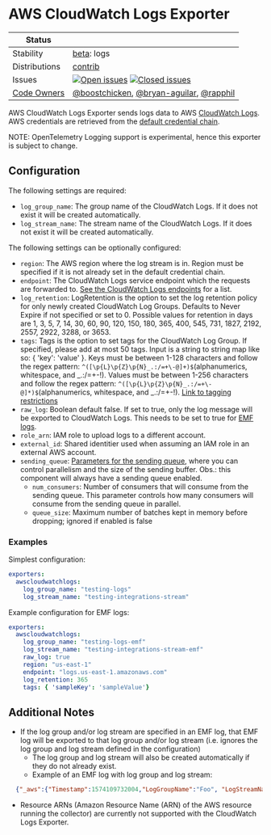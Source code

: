 # AWS CloudWatch Logs Exporter

<!-- status autogenerated section -->
| Status        |           |
| ------------- |-----------|
| Stability     | [beta]: logs   |
| Distributions | [contrib] |
| Issues        | [![Open issues](https://img.shields.io/github/issues-search/open-telemetry/opentelemetry-collector-contrib?query=is%3Aissue%20is%3Aopen%20label%3Aexporter%2Fawscloudwatchlogs%20&label=open&color=orange&logo=opentelemetry)](https://github.com/open-telemetry/opentelemetry-collector-contrib/issues?q=is%3Aopen+is%3Aissue+label%3Aexporter%2Fawscloudwatchlogs) [![Closed issues](https://img.shields.io/github/issues-search/open-telemetry/opentelemetry-collector-contrib?query=is%3Aissue%20is%3Aclosed%20label%3Aexporter%2Fawscloudwatchlogs%20&label=closed&color=blue&logo=opentelemetry)](https://github.com/open-telemetry/opentelemetry-collector-contrib/issues?q=is%3Aclosed+is%3Aissue+label%3Aexporter%2Fawscloudwatchlogs) |
| [Code Owners](https://github.com/open-telemetry/opentelemetry-collector-contrib/blob/main/CONTRIBUTING.md#becoming-a-code-owner)    | [@boostchicken](https://www.github.com/boostchicken), [@bryan-aguilar](https://www.github.com/bryan-aguilar), [@rapphil](https://www.github.com/rapphil) |

[beta]: https://github.com/open-telemetry/opentelemetry-collector/blob/main/docs/component-stability.md#beta
[contrib]: https://github.com/open-telemetry/opentelemetry-collector-releases/tree/main/distributions/otelcol-contrib
<!-- end autogenerated section -->

AWS CloudWatch Logs Exporter sends logs data to AWS [CloudWatch Logs](https://docs.aws.amazon.com/AmazonCloudWatch/latest/logs/WhatIsCloudWatchLogs.html).
AWS credentials are retrieved from the [default credential chain](https://docs.aws.amazon.com/sdk-for-go/v1/developer-guide/configuring-sdk.html#specifying-credentials).

NOTE: OpenTelemetry Logging support is experimental, hence this exporter is subject to change.

## Configuration

The following settings are required:

- `log_group_name`: The group name of the CloudWatch Logs. If it does not exist it will be created automatically. 
- `log_stream_name`: The stream name of the CloudWatch Logs. If it does not exist it will be created automatically.

The following settings can be optionally configured:

- `region`: The AWS region where the log stream is in. Region must be specified if it is not already set in the default credential chain.
- `endpoint`: The CloudWatch Logs service endpoint which the requests are forwarded to. [See the CloudWatch Logs endpoints](https://docs.aws.amazon.com/general/latest/gr/cwl_region.html) for a list.
- `log_retention`: LogRetention is the option to set the log retention policy for only newly created CloudWatch Log Groups. Defaults to Never Expire if not specified or set to 0.  Possible values for retention in days are 1, 3, 5, 7, 14, 30, 60, 90, 120, 150, 180, 365, 400, 545, 731, 1827, 2192, 2557, 2922, 3288, or 3653. 
- `tags`: Tags is the option to set tags for the CloudWatch Log Group. If specified, please add at most 50 tags. Input is a string to string map like so: { 'key': 'value' }. Keys must be between 1-128 characters and follow the regex pattern: `^([\p{L}\p{Z}\p{N}_.:/=+\-@]+)$`(alphanumerics, whitespace, and _.:/=+-!). Values must be between 1-256 characters and follow the regex pattern: `^([\p{L}\p{Z}\p{N}_.:/=+\-@]*)$`(alphanumerics, whitespace, and _.:/=+-!).  [Link to tagging restrictions](https://docs.aws.amazon.com/AmazonCloudWatchLogs/latest/APIReference/API_CreateLogGroup.html#:~:text=Required%3A%20Yes-,tags,-The%20key%2Dvalue)
- `raw_log`: Boolean default false. If set to true, only the log message will be exported to CloudWatch Logs. This needs to be set to true for [EMF logs](https://docs.aws.amazon.com/AmazonCloudWatch/latest/monitoring/CloudWatch_Embedded_Metric_Format_Specification.html).
- `role_arn`: IAM role to upload logs to a different account.
- `external_id`: Shared identitier used when assuming an IAM role in an external AWS account.
- `sending_queue`: [Parameters for the sending queue](https://github.com/open-telemetry/opentelemetry-collector/blob/main/exporter/exporterhelper/README.md), where you can control parallelism and the size of the sending buffer. Obs.: this component will always have a sending queue enabled. 
  - `num_consumers`: Number of consumers that will consume from the sending queue. This parameter controls how many consumers will consume from the sending queue in parallel.
  - `queue_size`: Maximum number of batches kept in memory before dropping; ignored if enabled is false

### Examples

Simplest configuration:

```yaml
exporters:
  awscloudwatchlogs:
    log_group_name: "testing-logs"
    log_stream_name: "testing-integrations-stream"
```

Example configuration for EMF logs:

```yaml
exporters:
  awscloudwatchlogs:
    log_group_name: "testing-logs-emf"
    log_stream_name: "testing-integrations-stream-emf"
    raw_log: true
    region: "us-east-1"
    endpoint: "logs.us-east-1.amazonaws.com"
    log_retention: 365
    tags: { 'sampleKey': 'sampleValue'}
```

## Additional Notes 

- If the log group and/or log stream are specified in an EMF log, that EMF log will be exported to that log group and/or log stream (i.e. ignores the log group and log stream defined in the configuration)
  - The log group and log stream will also be created automatically if they do not already exist.
  - Example of an EMF log with log group and log stream: 
```json
  {"_aws":{"Timestamp":1574109732004,"LogGroupName":"Foo", "LogStreamName": "Bar", "CloudWatchMetrics":[{"Namespace":"MyApp","Dimensions":[["Operation"]],"Metrics":[{"Name":"ProcessingLatency","Unit":"Milliseconds","StorageResolution":60}]}]},"Operation":"Aggregator","ProcessingLatency":100}
  ```
- Resource ARNs (Amazon Resource Name (ARN) of the AWS resource running the collector) are currently not supported with the CloudWatch Logs Exporter.
